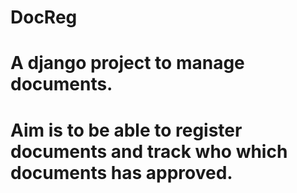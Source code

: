 # DocReg

# A django project to manage documents.
# Aim is to be able to register documents and track who which documents has approved. 
